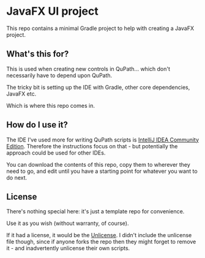 # JavaFX UI project

This repo contains a minimal Gradle project to help with creating a JavaFX project.

## What's this for?

This is used when creating new controls in QuPath... which don't necessarily have to depend upon QuPath.

The tricky bit is setting up the IDE with Gradle, other core dependencies, JavaFX etc.

Which is where this repo comes in.

## How do I use it?

The IDE I've used more for writing QuPath scripts is [IntelliJ IDEA Community Edition](https://www.jetbrains.com/idea/).
Therefore the instructions focus on that - but potentially the approach could be used for other IDEs.

You can download the contents of this repo, copy them to wherever they need to go, and edit until you have a starting point for whatever you want to do next.

## License

There's nothing special here: it's just a template repo for convenience.

Use it as you wish (without warranty, of course).

If it had a license, it would be the [Unlicense](https://unlicense.org).
I didn't include the unlicense file though, since if anyone forks the repo then they might forget to remove it - and inadvertently unlicense their own scripts.